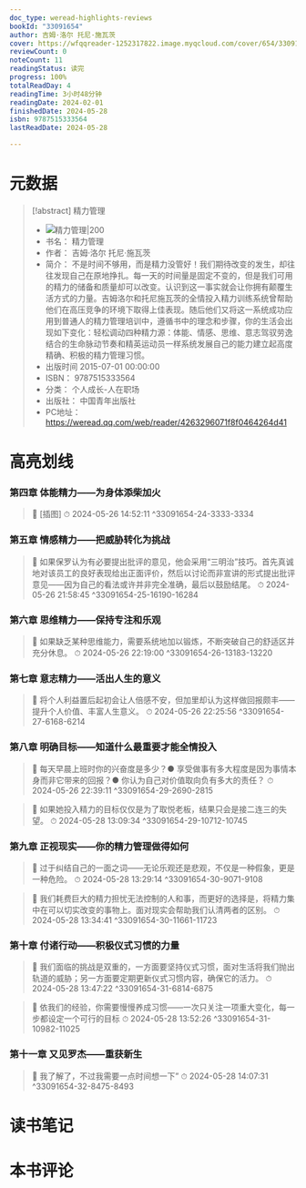 ```yaml
---
doc_type: weread-highlights-reviews
bookId: "33091654"
author: 吉姆·洛尔 托尼·施瓦茨　
cover: https://wfqqreader-1252317822.image.myqcloud.com/cover/654/33091654/t7_33091654.jpg
reviewCount: 0
noteCount: 11
readingStatus: 读完
progress: 100%
totalReadDay: 4
readingTime: 3小时48分钟
readingDate: 2024-02-01
finishedDate: 2024-05-28
isbn: 9787515333564
lastReadDate: 2024-05-28

---
```

# 元数据
> [!abstract] 精力管理
> - ![ 精力管理|200](https://wfqqreader-1252317822.image.myqcloud.com/cover/654/33091654/t7_33091654.jpg)
> - 书名： 精力管理
> - 作者： 吉姆·洛尔 托尼·施瓦茨　
> - 简介： 不是时间不够用，而是精力没管好！我们期待改变的发生，却往往发现自己在原地挣扎。每一天的时间量是固定不变的，但是我们可用的精力的储备和质量却可以改变。认识到这一事实就会让你拥有颠覆生活方式的力量。吉姆洛尔和托尼施瓦茨的全情投入精力训练系统曾帮助他们在高压竞争的环境下取得上佳表现。随后他们又将这一系统成功应用到普通人的精力管理培训中，遵循书中的理念和步骤，你的生活会出现如下变化：轻松调动四种精力源：体能、情感、思维、意志驾驭劳逸结合的生命脉动节奏和精英运动员一样系统发展自己的能力建立起高度精确、积极的精力管理习惯。
> - 出版时间 2015-07-01 00:00:00
> - ISBN： 9787515333564
> - 分类： 个人成长-人在职场
> - 出版社： 中国青年出版社
> - PC地址：https://weread.qq.com/web/reader/4263296071f8f0464264d41

# 高亮划线

### 第四章 体能精力——为身体添柴加火

> 📌 [插图] 
> ⏱ 2024-05-26 14:52:11 ^33091654-24-3333-3334

### 第五章 情感精力——把威胁转化为挑战

> 📌 如果保罗认为有必要提出批评的意见，他会采用“三明治”技巧。首先真诚地对该员工的良好表现给出正面评价，然后以讨论而非宣讲的形式提出批评意见——因为自己的看法或许并非完全准确，最后以鼓励结尾。 
> ⏱ 2024-05-26 21:58:45 ^33091654-25-16190-16284

### 第六章 思维精力——保持专注和乐观

> 📌 如果缺乏某种思维能力，需要系统地加以锻炼，不断突破自己的舒适区并充分休息。 
> ⏱ 2024-05-26 22:19:00 ^33091654-26-13183-13220

### 第七章 意志精力——活出人生的意义

> 📌 将个人利益置后起初会让人倍感不安，但加里却认为这样做回报颇丰——提升个人价值、丰富人生意义。 
> ⏱ 2024-05-26 22:25:56 ^33091654-27-6168-6214

### 第八章 明确目标——知道什么最重要才能全情投入

> 📌 每天早晨上班时你的兴奋度是多少？● 享受做事有多大程度是因为事情本身而非它带来的回报？● 你认为自己对价值取向负有多大的责任？ 
> ⏱ 2024-05-26 22:39:11 ^33091654-29-2690-2815

> 📌 如果她投入精力的目标仅仅是为了取悦老板，结果只会是接二连三的失望。 
> ⏱ 2024-05-28 13:09:34 ^33091654-29-10712-10745

### 第九章 正视现实——你的精力管理做得如何

> 📌 过于纠结自己的一面之词——无论乐观还是悲观，不仅是一种假象，更是一种危险。 
> ⏱ 2024-05-28 13:29:14 ^33091654-30-9071-9108

> 📌 我们耗费巨大的精力担忧无法控制的人和事，而更好的选择是，将精力集中在可以切实改变的事物上。面对现实会帮助我们认清两者的区别。 
> ⏱ 2024-05-28 13:34:41 ^33091654-30-11661-11723

### 第十章 付诸行动——积极仪式习惯的力量

> 📌 我们面临的挑战是双重的，一方面要坚持仪式习惯，面对生活将我们抛出轨道的威胁；另一方面要定期更新仪式习惯内容，确保它的活力。 
> ⏱ 2024-05-28 13:47:22 ^33091654-31-6814-6875

> 📌 依我们的经验，你需要慢慢养成习惯——一次只关注一项重大变化，每一步都设定一个可行的目标 
> ⏱ 2024-05-28 13:52:26 ^33091654-31-10982-11025

### 第十一章 又见罗杰——重获新生

> 📌 我了解了，不过我需要一点时间想一下” 
> ⏱ 2024-05-28 14:07:31 ^33091654-32-8475-8493

# 读书笔记

# 本书评论
